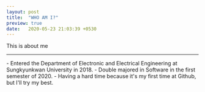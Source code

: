 ```yaml
---
layout: post
title:  "WHO AM I?"
preview: true
date:   2020-05-23 21:03:39 +0530
---
```

This is about me<br>


<hr/>
- Entered the Department of Electronic and Electrical Engineering at Sungkyunkwan University in 2018.
- Double majored in Software in the first semester of 2020.
- Having a hard time because it's my first time at Github, but I'll try my best.


